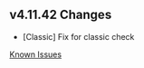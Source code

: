 ## v4.11.42 Changes

* [Classic] Fix for classic check

[Known Issues](https://support.tradeskillmaster.com/en_US/known_issues)
